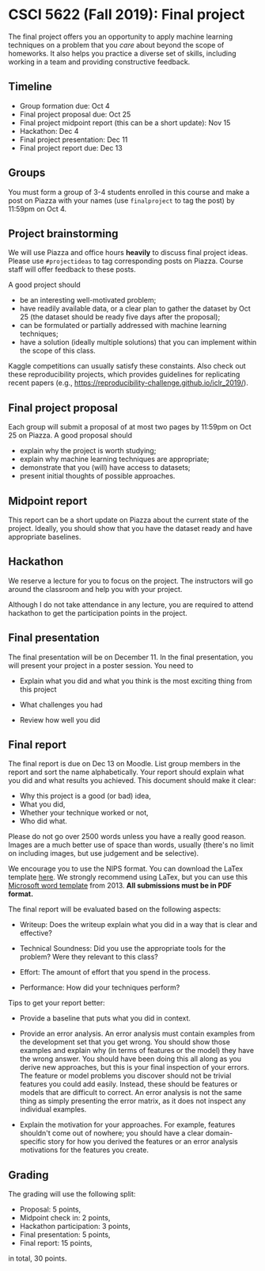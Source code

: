# CSCI 5622 (Fall 2019): Final project

The final project offers you an opportunity to apply machine learning techniques on a problem that you *care* about beyond the scope of homeworks. It also helps you practice a diverse set of skills, including working in a team and providing constructive feedback.


## Timeline

* Group formation due: Oct 4
* Final project proposal due: Oct 25
* Final project midpoint report (this can be a short update): Nov 15
* Hackathon: Dec 4 
* Final project presentation: Dec 11
* Final project report due: Dec 13

## Groups

You must form a group of 3-4 students enrolled in this course and make a post on Piazza with your names (use `finalproject` to tag the post) by 11:59pm on Oct 4. 

## Project brainstorming

We will use Piazza and office hours **heavily** to discuss final project ideas. Please use `#projectideas` to tag corresponding posts on Piazza. Course staff will offer feedback to these posts.

A good project should    

* be an interesting well-motivated problem;
* have readily available data, or a clear plan to gather the dataset by Oct 25 (the dataset should be ready five days after the proposal);
* can be formulated or partially addressed with machine learning techniques;
* have a solution (ideally multiple solutions) that you can implement within the scope of this class.

Kaggle competitions can usually satisfy these constaints. Also check out these reproducibility projects, which provides guidelines for replicating recent papers (e.g., https://reproducibility-challenge.github.io/iclr_2019/).



## Final project proposal

Each group will submit a proposal of at most two pages by 11:59pm on Oct 25 on Piazza. A good proposal should

* explain why the project is worth studying;
* explain why machine learning techniques are appropriate;
* demonstrate that you (will) have access to datasets;
* present initial thoughts of possible approaches.

## Midpoint report

This report can be a short update on Piazza about the current state of the project. Ideally, you should show that you have the dataset ready and have appropriate baselines.

## Hackathon

We reserve a lecture for you to focus on the project. The instructors will go around the classroom and help you with your project.

Although I do not take attendance in any lecture, you are required to attend hackathon to get the participation points in the project.


## Final presentation

The final presentation will be on December 11.  In the final presentation, you will present your project in a poster session.
You need to 

* Explain what you did and what you think is the most exciting thing from this project

* What challenges you had

* Review how well you did

## Final report

The final report is due on Dec 13 on Moodle. List group members in the report and sort the name alphabetically. Your report should explain what
you did and what results you achieved.  This document should
make it clear:

* Why this project is a good (or bad) idea,
* What you did,
* Whether your technique worked or not,
* Who did what.


Please do not go over 2500 words unless you have a really good reason.
Images are a much better use of space than words, usually (there's no
limit on including images, but use judgement and be selective).

We encourage you to use the NIPS format. You can download the LaTex template [here](https://neurips.cc/Conferences/2019/PaperInformation/StyleFiles). We strongly recommend using LaTex, but you can use this [Microsoft word template](http://web.archive.org/web/20130424174118/http://media.nips.cc/Conferences/2013/Styles/nips2013.docx) from 2013.
**All submissions must be in PDF format.**

The final report will be evaluated based on the following aspects:

* Writeup: Does the writeup explain what you did in a way that is clear and effective?

* Technical Soundness: Did you use the appropriate tools for the problem? Were they relevant to this class?

* Effort: The amount of effort that you spend in the process.

* Performance: How did your techniques perform?

Tips to get your report better:

* Provide a baseline that puts what you did in context.

* Provide an error analysis.  An error analysis must contain examples from the
  development set that you get wrong.  You should show those examples
  and explain why (in terms of features or the model) they have the
  wrong answer.  You should have been doing this all along as you
  derive new approaches, but this is your final inspection of
  your errors. The feature or model problems you discover should not
  be trivial features you could add easily.  Instead, these should be
  features or models that are difficult to correct.  An error analysis
  is not the same thing as simply presenting the error matrix, as it
  does not inspect any individual examples.

* Explain the motivation for your approaches.  For example, features shouldn't come out of nowhere; you should have a clear domain-specific story for how you derived the features or an error analysis motivations for the features you create.


## Grading

The grading will use the following split:

* Proposal: 5 points,
* Midpoint check in: 2 points,
* Hackathon participation: 3 points,
* Final presentation: 5 points,
* Final report: 15 points,

in total, 30 points.

